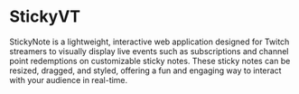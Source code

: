 # StickyVT
StickyNote is a lightweight, interactive web application designed for Twitch streamers to visually display live events such as subscriptions and channel point redemptions on customizable sticky notes. These sticky notes can be resized, dragged, and styled, offering a fun and engaging way to interact with your audience in real-time.
